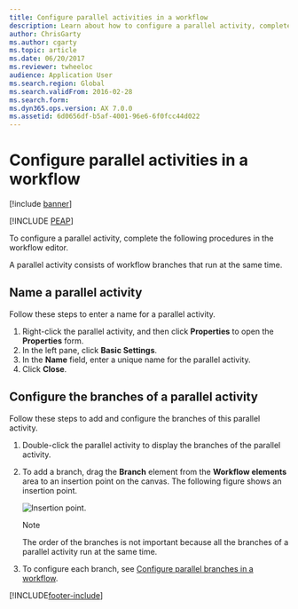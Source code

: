 ```yaml
---
title: Configure parallel activities in a workflow
description: Learn about how to configure a parallel activity, complete the following procedures in the workflow editor, including an overview on naming a parallel activity.
author: ChrisGarty
ms.author: cgarty
ms.topic: article
ms.date: 06/20/2017
ms.reviewer: twheeloc
audience: Application User
ms.search.region: Global
ms.search.validFrom: 2016-02-28
ms.search.form: 
ms.dyn365.ops.version: AX 7.0.0
ms.assetid: 6d0656df-b5af-4001-96e6-6f0fcc44d022
---
```


# Configure parallel activities in a workflow

[!include [banner](../includes/banner.md)]


[!INCLUDE [PEAP](../../../includes/peap-3.md)]

To configure a parallel activity, complete the following procedures in the workflow editor.

A parallel activity consists of workflow branches that run at the same time.

## Name a parallel activity

Follow these steps to enter a name for a parallel activity.

1. Right-click the parallel activity, and then click **Properties** to open the **Properties** form.
2. In the left pane, click **Basic Settings**.
3. In the **Name** field, enter a unique name for the parallel activity.
4. Click **Close**.

## Configure the branches of a parallel activity

Follow these steps to add and configure the branches of this parallel activity.

1. Double-click the parallel activity to display the branches of the parallel activity.
2. To add a branch, drag the **Branch** element from the **Workflow elements** area to an insertion point on the canvas. The following figure shows an insertion point.

    ![Insertion point.](./media/workflow_insertionpoint.gif)

    > [!NOTE]
    > The order of the branches is not important because all the branches of a parallel activity run at the same time.

3. To configure each branch, see [Configure parallel branches in a workflow](configure-parallel-branch-workflow.md).


[!INCLUDE[footer-include](../../../includes/footer-banner.md)]
